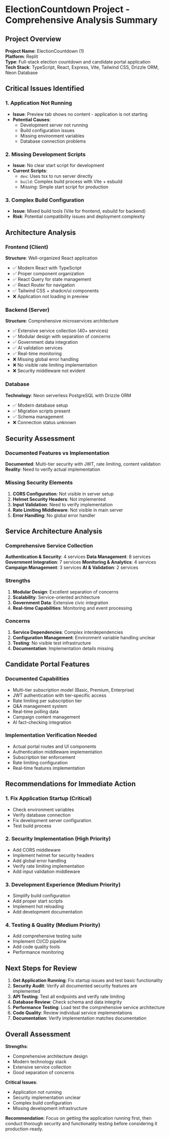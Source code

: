 # ElectionCountdown Project - Comprehensive Analysis Summary

## Project Overview

**Project Name**: ElectionCountdown (1)  
**Platform**: Replit  
**Type**: Full-stack election countdown and candidate portal application  
**Tech Stack**: TypeScript, React, Express, Vite, Tailwind CSS, Drizzle ORM, Neon Database

## Critical Issues Identified

### 1. Application Not Running

- **Issue**: Preview tab shows no content - application is not starting
- **Potential Causes**:
  - Development server not running
  - Build configuration issues
  - Missing environment variables
  - Database connection problems

### 2. Missing Development Scripts

- **Issue**: No clear start script for development
- **Current Scripts**:
  - `dev`: Uses tsx to run server directly
  - `build`: Complex build process with Vite + esbuild
  - Missing: Simple start script for production

### 3. Complex Build Configuration

- **Issue**: Mixed build tools (Vite for frontend, esbuild for backend)
- **Risk**: Potential compatibility issues and deployment complexity

## Architecture Analysis

### Frontend (Client)

**Structure**: Well-organized React application

- ✅ Modern React with TypeScript
- ✅ Proper component organization
- ✅ React Query for state management
- ✅ React Router for navigation
- ✅ Tailwind CSS + shadcn/ui components
- ❌ Application not loading in preview

### Backend (Server)

**Structure**: Comprehensive microservices architecture

- ✅ Extensive service collection (40+ services)
- ✅ Modular design with separation of concerns
- ✅ Government data integration
- ✅ AI validation services
- ✅ Real-time monitoring
- ❌ Missing global error handling
- ❌ No visible rate limiting implementation
- ❌ Security middleware not evident

### Database

**Technology**: Neon serverless PostgreSQL with Drizzle ORM

- ✅ Modern database setup
- ✅ Migration scripts present
- ✅ Schema management
- ❌ Connection status unknown

## Security Assessment

### Documented Features vs Implementation

**Documented**: Multi-tier security with JWT, rate limiting, content validation
**Reality**: Need to verify actual implementation

### Missing Security Elements

1. **CORS Configuration**: Not visible in server setup
2. **Helmet Security Headers**: Not implemented
3. **Input Validation**: Need to verify implementation
4. **Rate Limiting Middleware**: Not visible in main server
5. **Error Handling**: No global error handler

## Service Architecture Analysis

### Comprehensive Service Collection

**Authentication & Security**: 4 services
**Data Management**: 8 services  
**Government Integration**: 7 services
**Monitoring & Analytics**: 4 services
**Campaign Management**: 3 services
**AI & Validation**: 2 services

### Strengths

1. **Modular Design**: Excellent separation of concerns
2. **Scalability**: Service-oriented architecture
3. **Government Data**: Extensive civic integration
4. **Real-time Capabilities**: Monitoring and event processing

### Concerns

1. **Service Dependencies**: Complex interdependencies
2. **Configuration Management**: Environment variable handling unclear
3. **Testing**: No visible test infrastructure
4. **Documentation**: Implementation details missing

## Candidate Portal Features

### Documented Capabilities

- Multi-tier subscription model (Basic, Premium, Enterprise)
- JWT authentication with tier-specific access
- Rate limiting per subscription tier
- Q&A management system
- Real-time polling data
- Campaign content management
- AI fact-checking integration

### Implementation Verification Needed

- Actual portal routes and UI components
- Authentication middleware implementation
- Subscription tier enforcement
- Rate limiting configuration
- Real-time features implementation

## Recommendations for Immediate Action

### 1. Fix Application Startup (Critical)

- Check environment variables
- Verify database connection
- Fix development server configuration
- Test build process

### 2. Security Implementation (High Priority)

- Add CORS middleware
- Implement helmet for security headers
- Add global error handling
- Verify rate limiting implementation
- Add input validation middleware

### 3. Development Experience (Medium Priority)

- Simplify build configuration
- Add proper start scripts
- Implement hot reloading
- Add development documentation

### 4. Testing & Quality (Medium Priority)

- Add comprehensive testing suite
- Implement CI/CD pipeline
- Add code quality tools
- Performance monitoring

## Next Steps for Review

1. **Get Application Running**: Fix startup issues and test basic functionality
2. **Security Audit**: Verify all documented security features are implemented
3. **API Testing**: Test all endpoints and verify rate limiting
4. **Database Review**: Check schema and data integrity
5. **Performance Testing**: Load test the comprehensive service architecture
6. **Code Quality**: Review individual service implementations
7. **Documentation**: Verify implementation matches documentation

## Overall Assessment

**Strengths**:

- Comprehensive architecture design
- Modern technology stack
- Extensive service collection
- Good separation of concerns

**Critical Issues**:

- Application not running
- Security implementation unclear
- Complex build configuration
- Missing development infrastructure

**Recommendation**: Focus on getting the application running first, then conduct thorough security and functionality testing before considering it production-ready.
